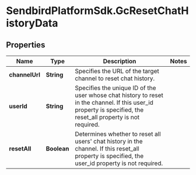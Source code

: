 # SendbirdPlatformSdk.GcResetChatHistoryData

## Properties

Name | Type | Description | Notes
------------ | ------------- | ------------- | -------------
**channelUrl** | **String** | Specifies the URL of the target channel to reset chat history. | 
**userId** | **String** | Specifies the unique ID of the user whose chat history to reset in the channel. If this user_id property is specified, the reset_all property is not required. | 
**resetAll** | **Boolean** | Determines whether to reset all users&#39; chat history in the channel. If this reset_all property is specified, the user_id property is not required. | 


